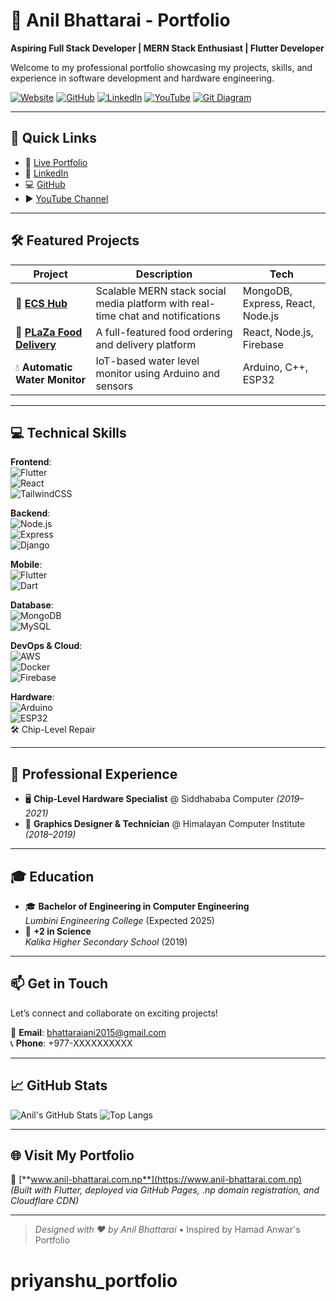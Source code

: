 # 🌟 Anil Bhattarai - Portfolio

**Aspiring Full Stack Developer | MERN Stack Enthusiast | Flutter Developer**

Welcome to my professional portfolio showcasing my projects, skills, and experience in software development and hardware engineering.

[![Website](https://img.shields.io/badge/Website-anil--bhattarai.com.np-blue?logo=google-chrome&logoColor=white)](https://www.anil-bhattarai.com.np)
[![GitHub](https://img.shields.io/badge/GitHub-Crealify-black?logo=github)](https://github.com/Crealify)
[![LinkedIn](https://img.shields.io/badge/LinkedIn-Anil%20Bhattarai-blue?logo=linkedin)](https://www.linkedin.com/in/anil-bhattarai-735129307)
[![YouTube](https://img.shields.io/badge/YouTube-CREALIFY-red?logo=youtube)](https://www.youtube.com/@CREALIFY)
[![Git Diagram](https://img.shields.io/badge/GitDiagram-Visualizer-orange?logo=git)](https://gitdiagram.com/Crealify/AnilBhattarai_Portfolio)

---

## 🚀 Quick Links

- 🔗 [Live Portfolio](https://www.anil-bhattarai.com.np)
- 💼 [LinkedIn](https://www.linkedin.com/in/anil-bhattarai-735129307)
- 💻 [GitHub](https://github.com/Crealify)
- ▶️ [YouTube Channel](https://www.youtube.com/@CREALIFY)

---

## 🛠️ Featured Projects

| Project                                                              | Description                                                                     | Tech                             |
| -------------------------------------------------------------------- | ------------------------------------------------------------------------------- | -------------------------------- |
| 🔗 [**ECS Hub**](https://github.com/Crealify/ecs-hub)                | Scalable MERN stack social media platform with real-time chat and notifications | MongoDB, Express, React, Node.js |
| 🔗 [**PLaZa Food Delivery**](https://github.com/Crealify/plaza-food) | A full-featured food ordering and delivery platform                             | React, Node.js, Firebase         |
| 💧 **Automatic Water Monitor**                                       | IoT-based water level monitor using Arduino and sensors                         | Arduino, C++, ESP32              |

---

## 💻 Technical Skills

**Frontend**:  
![Flutter](https://img.shields.io/badge/Flutter-02569B?logo=flutter&logoColor=white)  
![React](https://img.shields.io/badge/React-20232A?logo=react&logoColor=61DAFB)  
![TailwindCSS](https://img.shields.io/badge/TailwindCSS-38B2AC?logo=tailwind-css&logoColor=white)

**Backend**:  
![Node.js](https://img.shields.io/badge/Node.js-339933?logo=node.js&logoColor=white)  
![Express](https://img.shields.io/badge/Express.js-000000?logo=express&logoColor=white)  
![Django](https://img.shields.io/badge/Django-092E20?logo=django&logoColor=white)

**Mobile**:  
![Flutter](https://img.shields.io/badge/Flutter-02569B?logo=flutter&logoColor=white)  
![Dart](https://img.shields.io/badge/Dart-0175C2?logo=dart&logoColor=white)

**Database**:  
![MongoDB](https://img.shields.io/badge/MongoDB-47A248?logo=mongodb&logoColor=white)  
![MySQL](https://img.shields.io/badge/MySQL-4479A1?logo=mysql&logoColor=white)

**DevOps & Cloud**:  
![AWS](https://img.shields.io/badge/AWS-232F3E?logo=amazon-aws&logoColor=white)  
![Docker](https://img.shields.io/badge/Docker-2496ED?logo=docker&logoColor=white)  
![Firebase](https://img.shields.io/badge/Firebase-FFCA28?logo=firebase&logoColor=black)

**Hardware**:  
![Arduino](https://img.shields.io/badge/Arduino-00979D?logo=arduino&logoColor=white)  
![ESP32](https://img.shields.io/badge/ESP32-333333?logo=espressif&logoColor=white)  
🛠️ Chip-Level Repair

---

## 💼 Professional Experience

- 🖥️ **Chip-Level Hardware Specialist** @ Siddhababa Computer _(2019–2021)_
- 🎨 **Graphics Designer & Technician** @ Himalayan Computer Institute _(2018–2019)_

---

## 🎓 Education

- 🎓 **Bachelor of Engineering in Computer Engineering**  
  _Lumbini Engineering College_ (Expected 2025)
- 🧪 **+2 in Science**  
  _Kalika Higher Secondary School_ (2019)

---

## 📫 Get in Touch

Let’s connect and collaborate on exciting projects!

📧 **Email**: [bhattaraiani2015@gmail.com](mailto:bhattaraiani2015@gmail.com)  
📞 **Phone**: +977-XXXXXXXXXX

---

## 📈 GitHub Stats

![Anil's GitHub Stats](https://github-readme-stats.vercel.app/api?username=Crealify&show_icons=true&theme=radical)
![Top Langs](https://github-readme-stats.vercel.app/api/top-langs/?username=Crealify&layout=compact&theme=radical)

---

## 🌐 Visit My Portfolio

🔗 [**www.anil-bhattarai.com.np**](https://www.anil-bhattarai.com.np)  
_(Built with Flutter, deployed via GitHub Pages, .np domain registration, and Cloudflare CDN)_

---

> _Designed with ❤️ by Anil Bhattarai_
> • Inspired by Hamad Anwar's Portfolio
# priyanshu_portfolio
